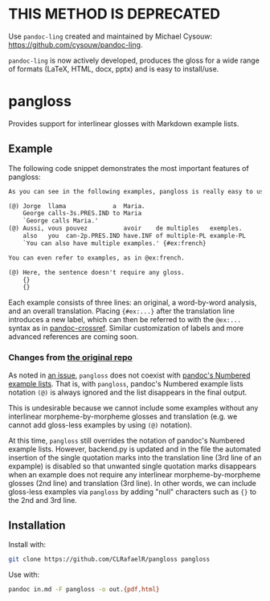# THIS METHOD IS DEPRECATED

Use `pandoc-ling` created and maintained by Michael Cysouw: https://github.com/cysouw/pandoc-ling.

`pandoc-ling` is now actively developed, produces the gloss for a wide range of formats (LaTeX, HTML, docx, pptx) and is easy to install/use.

# pangloss

Provides support for interlinear glosses with Markdown example lists.

## Example

The following code snippet demonstrates the most important features of
pangloss:

```markdown
As you can see in the following examples, pangloss is really easy to use:

(@) Jorge  llama             a  Maria.
    George calls-3s.PRES.IND to Maria
    `George calls Maria.'
(@) Aussi, vous pouvez          avoir    de multiples   exemples.
    also   you  can-2p.PRES.IND have.INF of multiple-PL example-PL
    `You can also have multiple examples.' {#ex:french}

You can even refer to examples, as in @ex:french.

(@) Here, the sentence doesn't require any gloss.
    {}
    {} 
```

Each example consists of three lines: an original, a word-by-word analysis, and
an overall translation. Placing `{#ex:...}` after the translation line
introduces a new label, which can then be referred to with the `@ex:...`
syntax as in [pandoc-crossref](https://github.com/lierdakil/pandoc-crossref).
Similar customization of labels and more advanced references are coming soon.

### Changes from [the original repo](https://github.com/daemanos/pangloss)

As noted in [an issue](https://github.com/daemanos/pangloss/issues/8), 
`pangloss` does not coexist with [pandoc's Numbered example lists](https://pandoc.org/MANUAL.html#numbered-example-lists).
That is, with `pangloss`, pandoc's Numbered example lists notation `(@)` is always ignored and the list disappears in the final output.

This is undesirable because we cannot include some examples without any interlinear morpheme-by-morpheme glosses and translation
(e.g. we cannot add gloss-less examples by using `(@)` notation).

At this time, `pangloss` still overrides the notation of pandoc's Numbered example lists.
However, backend.py is updated and in the file the automated insertion of the single quotation marks into the translation line (3rd line of an expample) is disabled so that unwanted single quotation marks disappears when an example does not require any interlinear morpheme-by-morpheme glosses (2nd line) and translation (3rd line). 
In other words, we can include gloss-less examples via `pangloss` by adding "null" characters such as `{}` to the 2nd and 3rd line.

## Installation

Install with:

```bash
git clone https://github.com/CLRafaelR/pangloss pangloss
```

Use with:

```bash
pandoc in.md -F pangloss -o out.{pdf,html}
```
